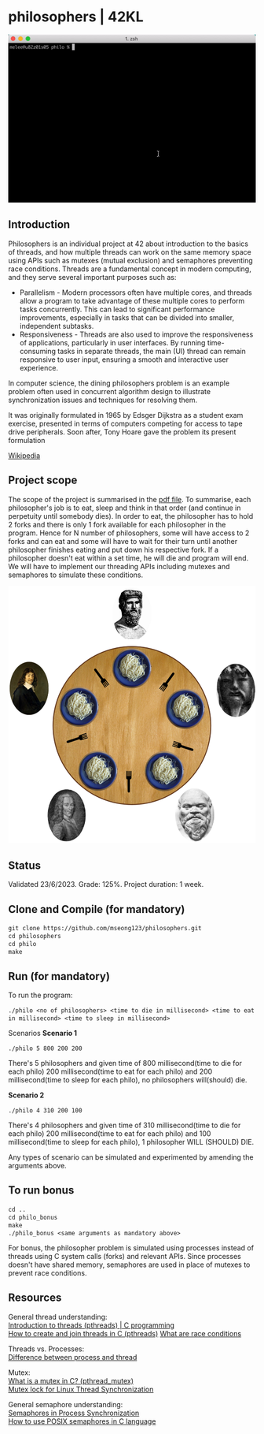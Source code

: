 # philosophers | 42KL

![philo.gif](https://github.com/mseong123/philosophers/blob/18b304f5b143edcd73791cee300d5e7488ce2cfe/philo.gif)

## Introduction
Philosophers is an individual project at 42 about introduction to the basics of threads, and how multiple threads can work on the same memory space using APIs such as mutexes (mutual exclusion) and semaphores preventing race conditions. Threads are a fundamental concept in modern computing, and they serve several important purposes such as:
- Parallelism - Modern processors often have multiple cores, and threads allow a program to take advantage of these multiple cores to perform tasks concurrently. This can lead to significant performance improvements, especially in tasks that can be divided into smaller, independent subtasks.
- Responsiveness - Threads are also used to improve the responsiveness of applications, particularly in user interfaces. By running time-consuming tasks in separate threads, the main (UI) thread can remain responsive to user input, ensuring a smooth and interactive user experience.

In computer science, the dining philosophers problem is an example problem often used in concurrent algorithm design to illustrate synchronization issues and techniques for resolving them.

It was originally formulated in 1965 by Edsger Dijkstra as a student exam exercise, presented in terms of computers competing for access to tape drive peripherals. Soon after, Tony Hoare gave the problem its present formulation

[Wikipedia](https://en.wikipedia.org/wiki/Dining_philosophers_problem)

## Project scope
The scope of the project is summarised in the [pdf file](https://github.com/mseong123/philosophers/blob/bccaeeb0420a088ddb46ab2409eec01dcd0d38c8/en.subject.pdf).  To summarise, each philosopher's job is to eat, sleep and think in that order (and continue in perpetuity until somebody dies). In order to eat, the philosopher has to hold 2 forks and there is only 1 fork available for each philosopher in the program. Hence for N number of philosophers, some will have access to 2 forks and can eat and some will have to wait for their turn until another philosopher finishes eating and put down his respective fork. If a philosopher doesn't eat within a set time, he will die and program will end. We will have to implement our threading APIs including mutexes and semaphores to simulate these conditions. 

![philo_dining](https://github.com/mseong123/philosophers/blob/9bc6ff655e86bca7934cbea02cd4ef25df0769c6/philo_dining_table.png)

## Status

Validated 23/6/2023. Grade: 125%. Project duration: 1 week.

## Clone and Compile (for mandatory)

```
git clone https://github.com/mseong123/philosophers.git
cd philosophers
cd philo
make
```

## Run (for mandatory)
To run the program:

```
./philo <no of philosophers> <time to die in millisecond> <time to eat in millisecond> <time to sleep in millisecond>
```

Scenarios
**Scenario 1**
```
./philo 5 800 200 200
```
There's 5 philosophers and given time of 800 millisecond(time to die for each philo) 200 millisecond(time to eat for each philo) and 200 millisecond(time to sleep for each philo), no philosophers will(should) die. 

**Scenario 2**
```
./philo 4 310 200 100
```
There's 4 philosophers and given time of 310 millisecond(time to die for each philo) 200 millisecond(time to eat for each philo) and 100 millisecond(time to sleep for each philo), 1 philosopher WILL (SHOULD) DIE.

Any types of scenario can be simulated and experimented by amending the arguments above.

## To run bonus
```
cd ..
cd philo_bonus
make
./philo_bonus <same arguments as mandatory above>
```
For bonus, the philosopher problem is simulated using processes instead of threads using C system calls (forks) and relevant APIs. Since processes doesn't have shared memory, semaphores are used in place of mutexes to prevent race conditions.

## Resources
General thread understanding:  
[Introduction to threads (pthreads) | C programming](https://www.youtube.com/watch?v=ldJ8WGZVXZk)  
[How to create and join threads in C (pthreads)](https://www.youtube.com/watch?v=uA8X5zNOGw8&list=PL9IEJIKnBJjFZxuqyJ9JqVYmuFZHr7CFM)
[What are race conditions](https://www.youtube.com/watch?v=FY9livorrJI)  

Threads vs. Processes:  
[Difference between process and thread](https://www.geeksforgeeks.org/difference-between-process-and-thread/)  

Mutex:  
[What is a mutex in C? (pthread_mutex)](https://www.youtube.com/watch?v=oq29KUy29iQ)  
[Mutex lock for Linux Thread Synchronization](https://www.geeksforgeeks.org/mutex-lock-for-linux-thread-synchronization/) 

General semaphore understanding:  
[Semaphores in Process Synchronization](https://www.geeksforgeeks.org/semaphores-in-process-synchronization/)  
[How to use POSIX semaphores in C language](https://www.geeksforgeeks.org/use-posix-semaphores-c/)  

